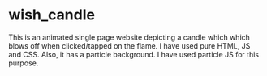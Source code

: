 # wish_candle
This is an animated single page website depicting a candle which which blows off when clicked/tapped on the flame. I have used pure HTML, JS and CSS. Also, it has a particle background. I have used particle JS for this purpose.
